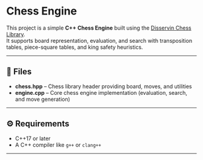 # Chess Engine

This project is a simple **C++ Chess Engine** built using the [Disservin Chess Library](https://github.com/Disservin/chess-library).  
It supports board representation, evaluation, and search with transposition tables, piece-square tables, and king safety heuristics.

---

## 📂 Files
- **chess.hpp** – Chess library header providing board, moves, and utilities  
- **engine.cpp** – Core chess engine implementation (evaluation, search, and move generation)  

---

## ⚙️ Requirements
- C++17 or later  
- A C++ compiler like `g++` or `clang++`  

---

